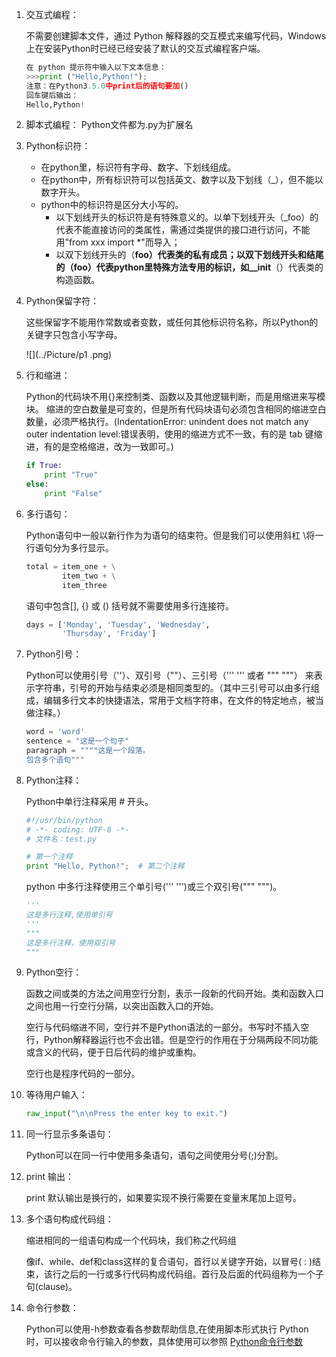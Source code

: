 1.  交互式编程：

    不需要创建脚本文件，通过 Python 解释器的交互模式来编写代码，Windows上在安装Python时已经已经安装了默认的交互式编程客户端。
    ```Python
    在 python 提示符中输入以下文本信息：
    >>>print ("Hello,Python!");
    注意：在Python3.5.0中print后的语句要加()
    回车键后输出：
    Hello,Python!
    ```
2. 脚本式编程：
        Python文件都为.py为扩展名
3. Python标识符：

    * 在python里，标识符有字母、数字、下划线组成。
    * 在python中，所有标识符可以包括英文、数字以及下划线（_），但不能以数字开头。
    * python中的标识符是区分大小写的。
        * 以下划线开头的标识符是有特殊意义的。以单下划线开头（_foo）的代表不能直接访问的类属性，需通过类提供的接口进行访问，不能用"from xxx import *"而导入；
        * 以双下划线开头的（__foo）代表类的私有成员；以双下划线开头和结尾的（__foo__）代表python里特殊方法专用的标识，如__init__（）代表类的构造函数。
4. Python保留字符：

    这些保留字不能用作常数或者变数，或任何其他标识符名称，所以Python的关键字只包含小写字母。

    ![](../Picture/p1 .png)

5. 行和缩进：

    Python的代码块不用{}来控制类、函数以及其他逻辑判断，而是用缩进来写模块。
    缩进的空白数量是可变的，但是所有代码块语句必须包含相同的缩进空白数量，必须严格执行。(IndentationError: unindent does not match any outer indentation level:错误表明，使用的缩进方式不一致，有的是 tab 键缩进，有的是空格缩进，改为一致即可。)
    ```Python
    if True:
        print "True"
    else:
        print "False"
    ```
6. 多行语句：

    Python语句中一般以新行作为为语句的结束符。但是我们可以使用斜杠 \将一行语句分为多行显示。
    ```Python
    total = item_one + \
            item_two + \
            item_three
    ```
    语句中包含[], {} 或 () 括号就不需要使用多行连接符。
    ```Python
    days = ['Monday', 'Tuesday', 'Wednesday',
            'Thursday', 'Friday']
    ```
7. Python引号：

    Python可以使用引号（''）、双引号（""）、三引号（''' '''  或者 """  """）  来表示字符串，引号的开始与结束必须是相同类型的。（其中三引号可以由多行组成，编辑多行文本的快捷语法，常用于文档字符串，在文件的特定地点，被当做注释。）
    ```Python
    word = 'word'
    sentence = "这是一个句子"
    paragraph = """"这是一个段落。
    包含多个语句"""
    ```
8. Python注释：

    Python中单行注释采用 # 开头。

    ```Python
    #!/usr/bin/python
    # -*- coding: UTF-8 -*-
    # 文件名：test.py

    # 第一个注释
    print "Hello, Python!";  # 第二个注释
    ```

    python 中多行注释使用三个单引号(''' ''')或三个双引号(""" """)。

    ```Python
    '''
    这是多行注释,使用单引号
    '''
    """
    这是多行注释，使用双引号
    """
    ```
9. Python空行：

    函数之间或类的方法之间用空行分割，表示一段新的代码开始。类和函数入口之间也用一行空行分隔，以突出函数入口的开始。

    空行与代码缩进不同，空行并不是Python语法的一部分。书写时不插入空行，Python解释器运行也不会出错。但是空行的作用在于分隔两段不同功能或含义的代码，便于日后代码的维护或重构。

    空行也是程序代码的一部分。
10. 等待用户输入：
    ```Python
    raw_input("\n\nPress the enter key to exit.")
    ```
11. 同一行显示多条语句：

    Python可以在同一行中使用多条语句，语句之间使用分号(;)分割。
12. print 输出：

    print 默认输出是换行的，如果要实现不换行需要在变量末尾加上逗号。
13. 多个语句构成代码组：

    缩进相同的一组语句构成一个代码块，我们称之代码组

    像if、while、def和class这样的复合语句，首行以关键字开始，以冒号( : )结束，该行之后的一行或多行代码构成代码组。首行及后面的代码组称为一个子句(clause)。
14. 命令行参数：

    Python可以使用-h参数查看各参数帮助信息,在使用脚本形式执行 Python 时，可以接收命令行输入的参数，具体使用可以参照
    [Python命令行参数](http://www.runoob.com/python/python-command-line-arguments.html)
